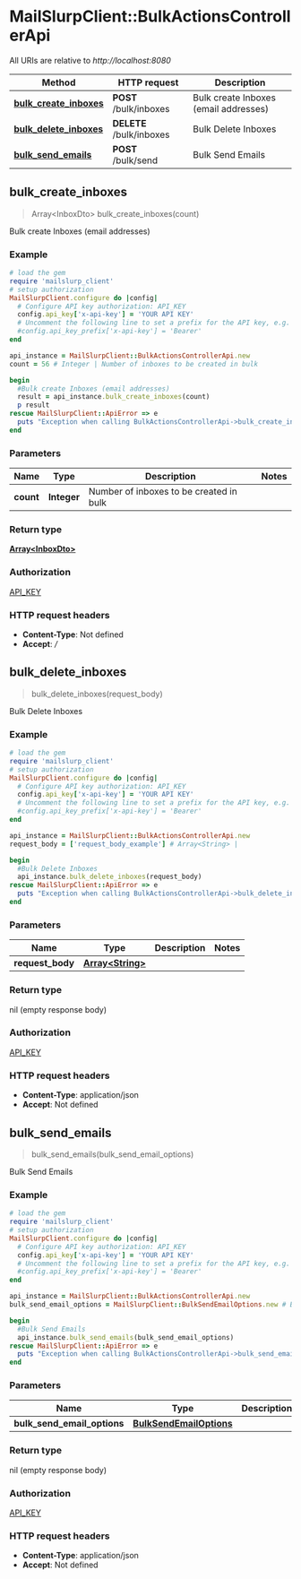 # MailSlurpClient::BulkActionsControllerApi

All URIs are relative to *http://localhost:8080*

Method | HTTP request | Description
------------- | ------------- | -------------
[**bulk_create_inboxes**](BulkActionsControllerApi#bulk_create_inboxes) | **POST** /bulk/inboxes | Bulk create Inboxes (email addresses)
[**bulk_delete_inboxes**](BulkActionsControllerApi#bulk_delete_inboxes) | **DELETE** /bulk/inboxes | Bulk Delete Inboxes
[**bulk_send_emails**](BulkActionsControllerApi#bulk_send_emails) | **POST** /bulk/send | Bulk Send Emails



## bulk_create_inboxes

> Array&lt;InboxDto&gt; bulk_create_inboxes(count)

Bulk create Inboxes (email addresses)

### Example

```ruby
# load the gem
require 'mailslurp_client'
# setup authorization
MailSlurpClient.configure do |config|
  # Configure API key authorization: API_KEY
  config.api_key['x-api-key'] = 'YOUR API KEY'
  # Uncomment the following line to set a prefix for the API key, e.g. 'Bearer' (defaults to nil)
  #config.api_key_prefix['x-api-key'] = 'Bearer'
end

api_instance = MailSlurpClient::BulkActionsControllerApi.new
count = 56 # Integer | Number of inboxes to be created in bulk

begin
  #Bulk create Inboxes (email addresses)
  result = api_instance.bulk_create_inboxes(count)
  p result
rescue MailSlurpClient::ApiError => e
  puts "Exception when calling BulkActionsControllerApi->bulk_create_inboxes: #{e}"
end
```

### Parameters


Name | Type | Description  | Notes
------------- | ------------- | ------------- | -------------
 **count** | **Integer**| Number of inboxes to be created in bulk | 

### Return type

[**Array&lt;InboxDto&gt;**](InboxDto)

### Authorization

[API_KEY](../README#API_KEY)

### HTTP request headers

- **Content-Type**: Not defined
- **Accept**: */*


## bulk_delete_inboxes

> bulk_delete_inboxes(request_body)

Bulk Delete Inboxes

### Example

```ruby
# load the gem
require 'mailslurp_client'
# setup authorization
MailSlurpClient.configure do |config|
  # Configure API key authorization: API_KEY
  config.api_key['x-api-key'] = 'YOUR API KEY'
  # Uncomment the following line to set a prefix for the API key, e.g. 'Bearer' (defaults to nil)
  #config.api_key_prefix['x-api-key'] = 'Bearer'
end

api_instance = MailSlurpClient::BulkActionsControllerApi.new
request_body = ['request_body_example'] # Array<String> | 

begin
  #Bulk Delete Inboxes
  api_instance.bulk_delete_inboxes(request_body)
rescue MailSlurpClient::ApiError => e
  puts "Exception when calling BulkActionsControllerApi->bulk_delete_inboxes: #{e}"
end
```

### Parameters


Name | Type | Description  | Notes
------------- | ------------- | ------------- | -------------
 **request_body** | [**Array&lt;String&gt;**](String)|  | 

### Return type

nil (empty response body)

### Authorization

[API_KEY](../README#API_KEY)

### HTTP request headers

- **Content-Type**: application/json
- **Accept**: Not defined


## bulk_send_emails

> bulk_send_emails(bulk_send_email_options)

Bulk Send Emails

### Example

```ruby
# load the gem
require 'mailslurp_client'
# setup authorization
MailSlurpClient.configure do |config|
  # Configure API key authorization: API_KEY
  config.api_key['x-api-key'] = 'YOUR API KEY'
  # Uncomment the following line to set a prefix for the API key, e.g. 'Bearer' (defaults to nil)
  #config.api_key_prefix['x-api-key'] = 'Bearer'
end

api_instance = MailSlurpClient::BulkActionsControllerApi.new
bulk_send_email_options = MailSlurpClient::BulkSendEmailOptions.new # BulkSendEmailOptions | 

begin
  #Bulk Send Emails
  api_instance.bulk_send_emails(bulk_send_email_options)
rescue MailSlurpClient::ApiError => e
  puts "Exception when calling BulkActionsControllerApi->bulk_send_emails: #{e}"
end
```

### Parameters


Name | Type | Description  | Notes
------------- | ------------- | ------------- | -------------
 **bulk_send_email_options** | [**BulkSendEmailOptions**](BulkSendEmailOptions)|  | 

### Return type

nil (empty response body)

### Authorization

[API_KEY](../README#API_KEY)

### HTTP request headers

- **Content-Type**: application/json
- **Accept**: Not defined


